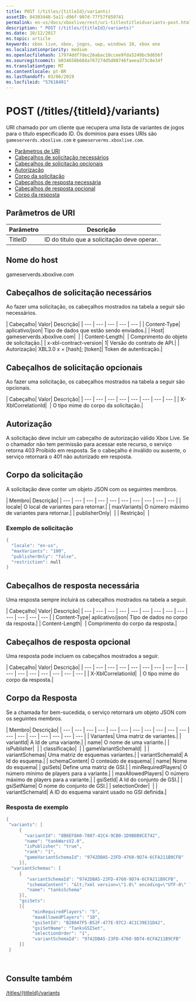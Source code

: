 ```yaml
---
title: POST (/titles/{titleId}/variants)
assetID: 84303448-5a11-d96f-907d-77f57f859741
permalink: en-us/docs/xboxlive/rest/uri-titlestitleidvariants-post.html
description: " POST (/titles/{titleId}/variants)"
ms.date: 10/12/2017
ms.topic: article
keywords: xbox live, xbox, jogos, uwp, windows 10, xbox one
ms.localizationpriority: medium
ms.openlocfilehash: 17974ddf7dec26abac18ccee9fda5249bc9d656f
ms.sourcegitcommit: b034650b684a767274d5d88746faeea373c8e34f
ms.translationtype: MT
ms.contentlocale: pt-BR
ms.lasthandoff: 03/06/2019
ms.locfileid: "57618491"
---
```

# <a name="post-titlestitleidvariants"></a>POST (/titles/{titleId}/variants)
URI chamado por um cliente que recupera uma lista de variantes de jogos para o título especificado ID. Os domínios para esses URIs são `gameserverds.xboxlive.com` e `gameserverms.xboxlive.com`.
 
  * [Parâmetros de URI](#ID4EZ)
  * [Cabeçalhos de solicitação necessários](#ID4EIB)
  * [Cabeçalhos de solicitação opcionais](#ID4EED)
  * [Autorização](#ID4E3D)
  * [Corpo da solicitação](#ID4EEE)
  * [Cabeçalhos de resposta necessária](#ID4ELF)
  * [Cabeçalhos de resposta opcional](#ID4EMG)
  * [Corpo da resposta](#ID4EEH)
 
<a id="ID4EZ"></a>

 
## <a name="uri-parameters"></a>Parâmetros de URI
 
| Parâmetro| Descrição| 
| --- | --- | 
| TitleID| ID do título que a solicitação deve operar.| 
  
<a id="ID5EG"></a>

 
## <a name="host-name"></a>Nome do host

gameserverds.xboxlive.com
 
<a id="ID4EIB"></a>

 
## <a name="required-request-headers"></a>Cabeçalhos de solicitação necessários
 
Ao fazer uma solicitação, os cabeçalhos mostrados na tabela a seguir são necessários.
 
| Cabeçalho| Valor| Descrição| 
| --- | --- | --- | --- | --- | 
| Content-Type| aplicativo/json| Tipo de dados que estão sendo enviados.| 
| Host| gameserverds.xboxlive.com|  | 
| Content-Length|  | Comprimento do objeto de solicitação.| 
| x-xbl-contract-version| 1| Versão do contrato de API.| 
| Autorização| XBL3.0 x = [hash]; [token]| Token de autenticação.| 
  
<a id="ID4EED"></a>

 
## <a name="optional-request-headers"></a>Cabeçalhos de solicitação opcionais
 
Ao fazer uma solicitação, os cabeçalhos mostrados na tabela a seguir são opcionais.
 
| Cabeçalho| Valor| Descrição| 
| --- | --- | --- | --- | --- | --- | --- | --- | 
| X-XblCorrelationId|  | O tipo mime do corpo da solicitação.| 
  
<a id="ID4E3D"></a>

 
## <a name="authorization"></a>Autorização

A solicitação deve incluir um cabeçalho de autorização válido Xbox Live. Se o chamador não tem permissão para acessar este recurso, o serviço retorna 403 Proibido em resposta. Se o cabeçalho é inválido ou ausente, o serviço retornará o 401 não autorizado em resposta.
 
<a id="ID4EEE"></a>

 
## <a name="request-body"></a>Corpo da solicitação
 
A solicitação deve conter um objeto JSON com os seguintes membros.
 
| Membro| Descrição| 
| --- | --- | --- | --- | --- | --- | --- | --- | --- | --- | 
| locale| O local de variantes para retornar.| 
| maxVariants| O número máximo de variantes para retornar.| 
| publisherOnly|  | 
| Restrição|  | 
 
<a id="ID4EDF"></a>

 
### <a name="sample-request"></a>Exemplo de solicitação
 

```cpp
{
  "locale": "en-us",
  "maxVariants": "100",
  "publisherOnly": "false",
  "restriction": null
}

```

   
<a id="ID4ELF"></a>

 
## <a name="required-response-headers"></a>Cabeçalhos de resposta necessária
 
Uma resposta sempre incluirá os cabeçalhos mostrados na tabela a seguir.
 
| Cabeçalho| Valor| Descrição| 
| --- | --- | --- | --- | --- | --- | --- | --- | --- | --- | --- | --- | --- | 
| Content-Type| aplicativo/json| Tipo de dados no corpo da resposta.| 
| Content-Length|  | Comprimento do corpo da resposta.| 
  
<a id="ID4EMG"></a>

 
## <a name="optional-response-headers"></a>Cabeçalhos de resposta opcional
 
Uma resposta pode incluem os cabeçalhos mostrados a seguir.
 
| Cabeçalho| Valor| Descrição| 
| --- | --- | --- | --- | --- | --- | --- | --- | --- | --- | --- | --- | --- | --- | --- | --- | 
| X-XblCorrelationId|  | O tipo mime do corpo da resposta.| 
  
<a id="ID4EEH"></a>

 
## <a name="response-body"></a>Corpo da Resposta
 
Se a chamada for bem-sucedida, o serviço retornará um objeto JSON com os seguintes membros.
 
| Membro| Descrição| 
| --- | --- | --- | --- | --- | --- | --- | --- | --- | --- | --- | --- | --- | --- | --- | --- | --- | --- | 
| Variantes| Uma matriz de variantes.| 
| variantId| A Id de uma variante.| 
| name| O nome de uma variante.| 
| isPublisher|  | 
| classificação|  | 
| gameVariantSchemaId|  | 
| variantSchemas| Uma matriz de esquemas variantes.| 
| variantSchemaId| A Id do esquema.| 
| schemaContent| O conteúdo de esquema| 
| name| Nome do esquema| 
| gsiSets| Define uma matriz de GSI.| 
| minRequiredPlayers| O número mínimo de players para a variante.| 
| maxAllowedPlayers| O número máximo de players para a variante.| 
| gsiSetId| A Id do conjunto de GSI.| 
| gsiSetName| O nome do conjunto de GSI.| 
| selectionOrder|  | 
| variantSchemaId| A ID do esquema varaint usado no GSI definida.| 
 
<a id="ID4EYBAC"></a>

 
### <a name="sample-response"></a>Resposta de exemplo
 

```cpp
{
 "variants": [
     { 
       "variantId": "8B6EF8A0-7807-42C4-9CB0-1D9B8B8CE742", 
       "name": "tankWarsV2.0",
       "isPublisher": "true",
       "rank": "1",
       "gameVariantSchemaId": "9742DBA5-23FD-4760-9D74-6CFA211B9CFB"
     }],
  "variantSchemas": [
     {
        "variantSchemaId": "9742DBA5-23FD-4760-9D74-6CFA211B9CFB",
        "schemaContent": "&lt;?xml version=\"1.0\" encoding=\"UTF-8\" ?>&lt;xs:schema xmlns:xs=\"http://www.w3.org/2001/XMLSchema\">&lt;xs:element name=\"root\">&lt;/xs:element>&lt;/xs:schema>"
        "name": "tanksSchema"
     }],
     "gsiSets":
     [{ 
          "minRequiredPlayers": "5", 
          "maxAllowedPlayers": "10", 
          "gsiSetId": "B28047F5-B52F-477E-97C2-4C1C39E31D42",
          "gsiSetName": "TanksGSISet",
          "selectionOrder": "1",
          "variantSchemaId": "9742DBA5-23FD-4760-9D74-6CFA211B9CFB"
     }]
 }

  

```

   
<a id="ID4ERCAC"></a>

 
## <a name="see-also"></a>Consulte também
 [/titles/{titleId}/variants](uri-titlestitleidvariants.md)

  